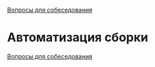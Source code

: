 [Вопросы для собеседования](README.md)

# Автоматизация сборки

[Вопросы для собеседования](README.md)